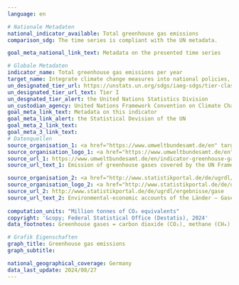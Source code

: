```yaml
---
language: en    

# Nationale Metadaten    
national_indicator_available: Total greenhouse gas emissions    
comparison_sdg: The time series is compliant with the UN metadata.    

goal_meta_national_link_text: Metadata on the presented time series    

# Globale Metadaten    
indicator_name: Total greenhouse gas emissions per year    
target_name: Integrate climate change measures into national policies, strategies and planning    
un_designated_tier_url: https://unstats.un.org/sdgs/iaeg-sdgs/tier-classification/    
un_designated_tier_url_text: Tier I    
un_desgnated_tier_alert: the United Nations Statistics Division    
un_custodian_agency: United Nations Framework Convention on Climate Change (UNFCCC)    
goal_meta_link_text: Metadata on this indicator    
goal_meta_link_alert: the Statistical Devision of the UN    
goal_meta_2_link_text:     
goal_meta_3_link_text:         
# Datenquellen
source_organisation_1: <a href="https://www.umweltbundesamt.de/en" target="_blank"> German Environment Agency </a>
source_organisation_logo_1: <a href="https://www.umweltbundesamt.de/en" target="_blank"><img src="https://sdg-indikatoren.de/public/OrgImgEn/uba.png" alt="Logo uba" style="height:60px; width:148px"/></a>
source_url_1: https://www.umweltbundesamt.de/en/indicator-greenhouse-gas-emissions#at-a-glance
source_url_text_1: Emission of greenhouse gases covered by the UN Framework Convention on Climate

source_organisation_2: <a href="http://www.statistikportal.de/de/ugrdl/der-ak-ugrdl" target="_blank"> AK UGRdL </a>
source_organisation_logo_2: <a href="http://www.statistikportal.de/de/ugrdl/der-ak-ugrdl" target="_blank"><img src="https://sdg-indikatoren.de/public/OrgImgEn/akugrdl.png" alt="Logo akugrdl" style="height:60px; width:148px"/></a>
source_url_2: http://www.statistikportal.de/de/ugrdl/ergebnisse/gase
source_url_text_2: Environmental-economic accounts of the Länder – Gases (only available in German)
    
computation_units: "Million tonnes of CO₂ equivalents"    
copyright: '&copy; Federal Statistical Office (Destatis), 2024'    
data_footnotes: Greenhouse gases = carbon dioxide (CO₂), methane (CH₄), nitrous oxide (N₂O), sulphur hexafluoride (SF₆), nitrogen trifluoride (NF₃), hydrofluorocarbons (HFCs) and perfluorocarbons (PFCs).<br>• 2023 provisional data.    

# Grafik Eigenschaften    
graph_title: Greenhouse gas emissions
graph_subtitle:     

national_geographical_coverage: Germany    
data_last_update: 2024/08/27    
---
```


<span></span>